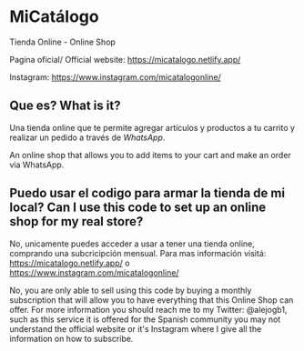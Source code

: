 # MiCatálogo

Tienda Online - Online Shop

Pagina oficial/ Official website: https://micatalogo.netlify.app/

Instagram: https://www.instagram.com/micatalogonline/


## Que es? What is it?

Una tienda online que te permite agregar artículos y productos a tu carrito y realizar un pedido a través de *WhatsApp*.

An online shop that allows you to add items to your cart and make an order via WhatsApp.

##  Puedo usar el codigo para armar la tienda de mi local? Can I use this code to set up an online shop for my real store?

No, unicamente puedes acceder a usar a tener una tienda online, comprando una subcricipción mensual. Para mas información visitá: https://micatalogo.netlify.app/ o https://www.instagram.com/micatalogonline/

No, you are only able to sell using this code by buying a monthly subscription that will allow you to have everything that this Online Shop can offer. For more information you should reach me to my Twitter: @alejogb1, such as this service it is offered for the Spanish community you may not understand the official website or it's Instagram where I give all the information on how to subscribe.



